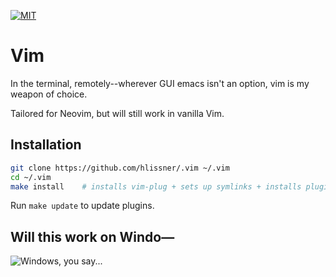 [![MIT](https://img.shields.io/badge/license-MIT-green.svg?style=flat-square)](./LICENSE)

# Vim

In the terminal, remotely--wherever GUI emacs isn't an option, vim is my weapon
of choice.

Tailored for Neovim, but will still work in vanilla Vim.

## Installation

```bash
git clone https://github.com/hlissner/.vim ~/.vim
cd ~/.vim
make install    # installs vim-plug + sets up symlinks + installs plugins
```

Run `make update` to update plugins.

## Will this work on Windo—

![Windows, you say...](http://i3.kym-cdn.com/photos/images/newsfeed/000/549/293/504.gif)

